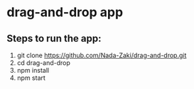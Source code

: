 # drag-and-drop app
## Steps to run the app:
 1. git clone https://github.com/Nada-Zaki/drag-and-drop.git
 2. cd drag-and-drop
 3. npm install
 4. npm start